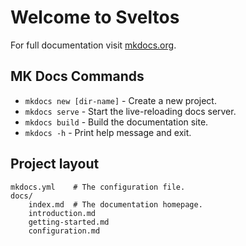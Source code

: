 # Welcome to Sveltos

For full documentation visit [mkdocs.org](https://www.mkdocs.org).

## MK Docs Commands

* `mkdocs new [dir-name]` - Create a new project.
* `mkdocs serve` - Start the live-reloading docs server.
* `mkdocs build` - Build the documentation site.
* `mkdocs -h` - Print help message and exit.

## Project layout

    mkdocs.yml    # The configuration file.
    docs/
        index.md  # The documentation homepage.
        introduction.md
        getting-started.md
        configuration.md
